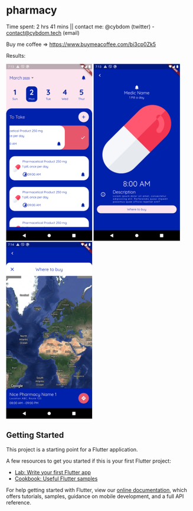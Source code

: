 # pharmacy
Time spent: 2 hrs 41 mins || contact me: @cybdom (twitter) - contact@cybdom.tech (email)

Buy me coffee => https://www.buymeacoffee.com/bi3cp0Zk5

Results:

<img src="screenshot_1.png" height="480px"> 
<img src="screenshot_2.png" height="480px"> 
<img src="screenshot_3.png" height="480px"> 

## Getting Started

This project is a starting point for a Flutter application.

A few resources to get you started if this is your first Flutter project:

- [Lab: Write your first Flutter app](https://flutter.dev/docs/get-started/codelab)
- [Cookbook: Useful Flutter samples](https://flutter.dev/docs/cookbook)

For help getting started with Flutter, view our
[online documentation](https://flutter.dev/docs), which offers tutorials,
samples, guidance on mobile development, and a full API reference.
